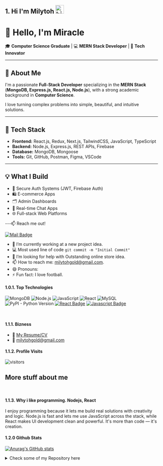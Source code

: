 ## 1. Hi I'm Milytoh <img src="https://user-images.githubusercontent.com/1303154/88677602-1635ba80-d120-11ea-84d8-d263ba5fc3c0.gif" width="28px" alt="hi">

# 👋 Hello, I'm Miracle

🎓 **Computer Science Graduate** | 💻 **MERN Stack Developer** | 🚀 **Tech Innovator**

---

## 🚀 About Me

I'm a passionate **Full-Stack Developer** specializing in the **MERN Stack**  
(**MongoDB, Express.js, React.js, Node.js**), with a strong academic background in **Computer Science**.

I love turning complex problems into simple, beautiful, and intuitive solutions.

---

## 🧰 Tech Stack

- **Frontend:** React.js, Redux, Next.js, TailwindCSS, JavaScript, TypeScript
- **Backend:** Node.js, Express.js, REST APIs, Firebase
- **Database:** MongoDB, Mongoose
- **Tools:** Git, GitHub, Postman, Figma, VSCode

---

## 💡 What I Build

- 🔐 Secure Auth Systems (JWT, Firebase Auth)
- 🛍️ E-commerce Apps
- 🗂️ Admin Dashboards
- 💬 Real-time Chat Apps
- 🌐 Full-stack Web Platforms

---📫 Reach me out!

[![Mail Badge](https://img.shields.io/badge/-milytoh-c0392b?style=flat&labelColor=c0392b&logo=gmail&logoColor=white)](milytohgold@gmail.com)

<!-- TODO: Add last video link -->

- 🔭 I’m currently working at a new project idea.
- :computer: Most used line of code `git commit -m "Initial Commit"`
- 🤔 I’m looking for help with Outstanding online store idea.
- 📫 How to reach me: milytohgold@gmail.com.
- 😄 Pronouns:
- ⚡ Fun fact: I love football.

#### 1.0.1. Top Technologies

<!-- TODO: Make technologies links takes you to repositories -->

![MongoDB](https://img.shields.io/badge/MongoDB-4ea94b?style=for-the-badge&logo=mongodb&logoColor=white)
![Node.js](https://img.shields.io/badge/Node.js-339933?style=for-the-badge&logo=node.js&logoColor=white)
![JavaScript](https://img.shields.io/badge/JavaScript-F7DF1E?style=for-the-badge&logo=javascript&logoColor=black)
![React](https://img.shields.io/badge/React-20232A?style=for-the-badge&logo=react&logoColor=61DAFB)
![MySQL](https://img.shields.io/badge/MySQL-00758F?style=for-the-badge&logo=mysql&logoColor=white)
![PyPI - Python Version](https://img.shields.io/pypi/pyversions/flutter?color=c&logoColor=c?style=for-the-badge&logo=python)
[![React Badge](https://img.shields.io/badge/-React-61DBFB?style=for-the-badge&labelColor=black&logo=react&logoColor=61DBFB)](#) [![Javascript Badge](https://img.shields.io/badge/-Javascript-F0DB4F?style=for-the-badge&labelColor=black&logo=javascript&logoColor=F0DB4F)](#)

<br />

#### 1.1.1. Bizness

- :paperclip: [My Resume/CV](https://github.com/milytoh)
- :email: milytohgold@gmail.com

#### 1.1.2. Profile Visits

![visitors](https://visitor-badge.glitch.me/badge?page_id=milytoh.milytoh)

## More stuff about me

<br >

#### 1.1.3. Why i like programming. Nodejs, React

I enjoy programming because it lets me build real solutions with creativity and logic.
Node.js is fast and lets me use JavaScript across the stack, while React makes UI development clean and powerful.
It's more than code — it's creation.

#### 1.2.0 Github Stats

[![Anurag's GitHub stats](https://github-readme-stats.vercel.app/api?username=milytoh&show_icons=true&hide=contrib,prs&theme=highcontrast)
](https://github.com/anuraghazra/github-readme-stats)

<details>
<summary>
  Check some of my Repository here
</summary>

[MI Card](https://github.com/milytoh/mi_card)

[BMI Calculator](https://github.com/milytoh/BMI_Calculator)

[Dweather](https://github.com/milytoh/Dweather)

[African Time](https://github.com/milytoh/African_time_app)

</details>
